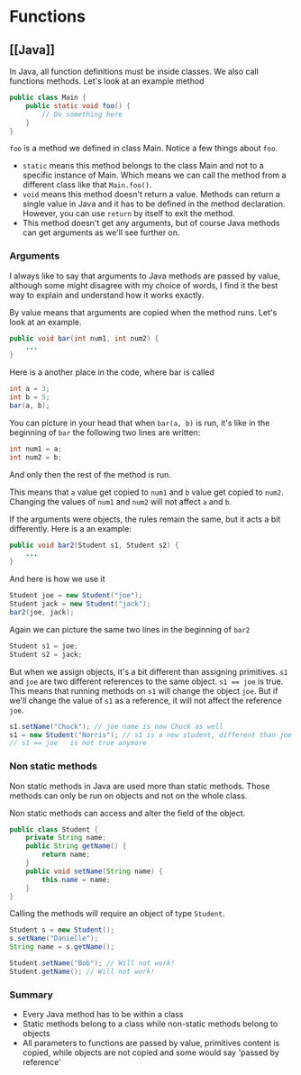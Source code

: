 # Functions
[[Java]]
---

In Java, all function definitions must be inside classes. We also call functions methods. Let's look at an example method

```java
public class Main {
    public static void foo() {
        // Do something here
    }
}
```

`foo` is a method we defined in class Main. Notice a few things about `foo`.

-   `static` means this method belongs to the class Main and not to a specific instance of Main. Which means we can call the method from a different class like that `Main.foo()`.
-   `void` means this method doesn't return a value. Methods can return a single value in Java and it has to be defined in the method declaration. However, you can use `return` by itself to exit the method.
-   This method doesn't get any arguments, but of course Java methods can get arguments as we'll see further on.

### Arguments

I always like to say that arguments to Java methods are passed by value, although some might disagree with my choice of words, I find it the best way to explain and understand how it works exactly.

By value means that arguments are copied when the method runs. Let's look at an example.

```java
public void bar(int num1, int num2) {
    ...
}
```

Here is a another place in the code, where bar is called

```java
int a = 3;
int b = 5;
bar(a, b);
```

You can picture in your head that when `bar(a, b)` is run, it's like in the beginning of `bar` the following two lines are written:

```java
int num1 = a;
int num2 = b;
```

And only then the rest of the method is run.

This means that `a` value get copied to `num1` and `b` value get copied to `num2`. Changing the values of `num1` and `num2` will not affect `a` and `b`.

If the arguments were objects, the rules remain the same, but it acts a bit differently. Here is a an example:

```java
public void bar2(Student s1, Student s2) {
    ...
}
```

And here is how we use it

```java
Student joe = new Student("joe");
Student jack = new Student("jack");
bar2(joe, jack);
```

Again we can picture the same two lines in the beginning of `bar2`

```java
Student s1 = joe;
Student s2 = jack;
```

But when we assign objects, it's a bit different than assigning primitives. `s1` and `joe` are two different references to the same object. `s1 == joe` is true. This means that running methods on `s1` will change the object `joe`. But if we'll change the value of `s1` as a reference, it will not affect the reference `joe`.

```java
s1.setName("Chuck"); // joe name is now Chuck as well
s1 = new Student("Norris"); // s1 is a new student, different than joe with the name of Norris
// s1 == joe   is not true anymore
```

### Non static methods

Non static methods in Java are used more than static methods. Those methods can only be run on objects and not on the whole class.

Non static methods can access and alter the field of the object.

```java
public class Student {
    private String name;
    public String getName() {
        return name;
    }
    public void setName(String name) {
        this.name = name;
    }
}
```

Calling the methods will require an object of type `Student`.

```java
Student s = new Student();
s.setName("Danielle");
String name = s.getName();

Student.setName("Bob"); // Will not work!
Student.getName(); // Will not work!
```

### Summary

-   Every Java method has to be within a class
-   Static methods belong to a class while non-static methods belong to objects
-   All parameters to functions are passed by value, primitives content is copied, while objects are not copied and some would say 'passed by reference'
